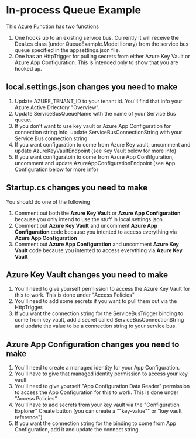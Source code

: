 # In-process Queue Example
This Azure Function has two functions
1. One hooks up to an existing service bus.  Currently it will receive the Deal.cs class (under QueueExample.Model library) from the service bus queue specified in the appsettings.json file.
2. One has an HttpTrigger for pulling secrets from either Azure Key Vault or Azure App Configuration.  This is intended only to show that you are hooked up.

## local.settings.json changes you need to make
1. Update AZURE_TENANT_ID to your tenant id.  You'll find that info your Azure Active Driectory "Overview".
2. Update ServiceBusQueueName with the name of your Service Bus queue.
3. If you don't want to use key vault or Azure App Configuration for connection string info, update ServiceBusConnectionString with your Service Bus connection string 
4. If you want configuration to come from Azure Key vault, uncomment and update AzureKeyVaultEndpoint (see Key Vault below for more info) 
5. If you want configuratoin to come from Azure App Confifguration, uncomment and update AzureAppConfigurationEndpoint (see App Configuration below for more info) 

## Startup.cs changes you need to make 
You should do one of the following 
1. Comment out both the **Azure Key Vault** or **Azure App Configuration** because you only intend to use the stuff in local.settings.json.
2. Comment out **Azure Key Vault** and uncomment **Azure App Configuration** code because you intented to access everything via **Azure App Configuration**
3. Comment out **Azure App Configuration** and uncomment **Azure Key Vault** code because you intented to access everything via **Azure Key Vault**

## Azure Key Vault changes you need to make
1. You'll need to give yourself permission to access the Azure Key Vault for this to work.  This is done under "Access Policies"
2. You'll need to add some secrets if you want to pull them out via the HttpTrigger.
3. If you want the connection string for the ServiceBusTrigger binding to come from key vault, add a secret called ServiceBusConnectionString and update the value to be a connection string to your service bus.

## Azure App Configuration changes you need to make
1. You'll need to create a managed identity for your App Configuration.
2. You'll have to give that managed identity permission to access your key vault
3. You'll need to give yourself "App Configuration Data Reader" permission to access the App Configuration for this to work.  This is done under "Access Policies"
4. You'll have to add secrets from your key vault via the "Configuration Explorer" Create button (you can create a ""key-value"" or "key vault reference")
5. If you want the connection string for the binding to come from App Configuration, add it and update the connect string.


